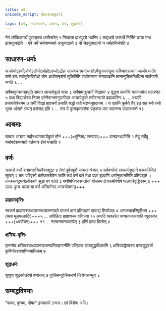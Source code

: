 ```yaml
---    
title: धर्मः  
unicode_script: devanagari  
  
tags: [धर्मः, साधारणधर्मः, आश्रमः, वर्णः, शूद्रधर्मः]
--- 
```


नेमं लौकिकमर्थं पुरस्कृत्य धर्मांश्चरेत् १ निष्फला ह्यभ्युदये भवन्ति २ तद्यथाम्रे फलार्थे निर्मिते छाया गन्ध इत्यनूत्पद्येते । एवं धर्मं चर्यमाणमर्था अनूत्पद्यन्ते ३ नो चेदनूत्पद्यन्ते न धर्महानिर्भवति ४

## साधारण-धर्माः
अक्रोधोऽहर्षोऽरोषोऽलोभोऽमोहोऽदम्भोऽद्रोहः सत्यवचनमनत्याशोऽपैशुनमनसूया संविभागस्त्याग आर्जवं मार्दवं शमो दमः सर्वभूतैरविरोधो योग आर्यमानृशंसं तुष्टिरिति सर्वाश्रमाणां समयपदानि तान्यनुतिष्ठन्विधिना सार्वगामी भवति ६ … 

सर्वेषामुपनयनप्रभृति समान आचार्यकुले वासः ३ सर्वेषामनूत्सर्गो विद्यायाः ४ बुद्ध्वा कर्माणि यत्कामयेत तदारभेत ५ यथा विद्यार्थस्य नियम एतेनैवान्तमनूपसीदत आचार्यकुले शरीरन्यासो ब्रह्मचारिणः ६ … अथापि प्रजापतेर्वचनम् ७ त्रयीं विद्यां ब्रह्मचर्यं प्रजातिं श्रद्धां तपो यज्ञमनुप्रदानम् । य एतानि कुर्वते तैर् इत् सह स्मो रजो भूत्वा ध्वंसते ऽन्यत् प्रशंसन्न् इति ८ … तत्र ये पुण्यकृतस्तेषां प्रकृतयः परा ज्वलन्त्य उपलभ्यन्ते १३ 

## आश्रमाः
चत्वार आश्रमा गार्हस्थ्यमाचार्यकुलं मौनं +++(=मुनिता/ सन्यासः)+++ वानप्रस्थ्यमिति १ तेषु सर्वेषु यथोपदेशमव्यग्रो वर्तमानः क्षेमं गच्छति २ 

## वर्णः
चत्वारो वर्णो ब्राह्मणक्षत्रियवैश्यशूद्राः ४ तेषां पूर्वस्पूर्वो जन्मतः श्रेयान् ५
सर्ववर्णानां स्वधर्मानुष्ठाने परमपरिमितं सुखम् २ ततः परिवृत्तौ कर्मफलशेषेण जातिं रूपं वर्णं बलं मेधां प्रज्ञां द्रव्याणि धर्मानुष्ठानमिति प्रतिपद्यते । तच्चक्रवदुभयोर्लोकयोः सुख एव वर्तते ३ यथौषधिवनस्पतीनां बीजस्य क्षेत्रकर्मविशेषे फलपरिवृद्धिरेवम् ४ 
+++(पाप-पुण्य-फलाभ्यां वर्ण-परिवर्तनम् अन्यत्रोक्तम्)+++

### ब्राह्मणवृत्तिः
स्वकर्म ब्राह्मणस्याध्ययनमध्यापनम्यज्ञो याजनं दानं प्रतिग्रहणं दायाद्यं शिलोञ्छः ४ अन्यच्चापरिगृहीतम् +++(यथा मूलफलादिः)+++५  … अविहिता ब्राह्मणस्य वणिज्या १० आपदि व्यवहरेत पण्यानामपण्यानि व्युदस्यन् +++(=वर्जयन्)+++ ११ …  नात्यन्तमन्ववस्येत् ३ वृत्तिं प्राप्य विरमेत् ४ 

### क्षत्रिय-वृत्तिः
एतान्येव क्षत्रियस्याध्यापनयाजनप्रतिग्रहणानीति परिहाप्य दण्डयुद्धाधिकानि ६ क्षत्रियवद्वैश्यस्य दण्डयुद्धवर्जं कृषिगोरक्ष्यवाणिज्याधिकम् ७ 

### शूद्रधर्मः
शुश्रूषा शूद्रस्येतरेषां वर्णानाम् ७ पूर्वस्मिन्पूर्वस्मिन्वर्णे निःश्रेयसम्भूयः ८

## सम्बद्धविषयाः
"पापम्, पुण्यम्, दोषाः" इत्यादयो ऽन्यत्र। एवं विशेषा अपि।
